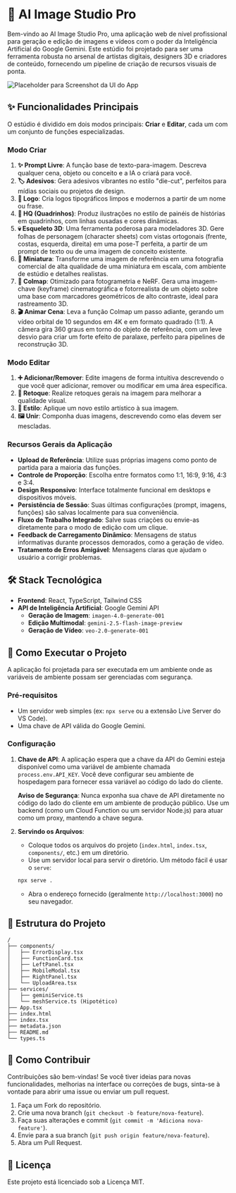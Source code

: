 # 🎨 AI Image Studio Pro

Bem-vindo ao AI Image Studio Pro, uma aplicação web de nível profissional para geração e edição de imagens e vídeos com o poder da Inteligência Artificial do Google Gemini. Este estúdio foi projetado para ser uma ferramenta robusta no arsenal de artistas digitais, designers 3D e criadores de conteúdo, fornecendo um pipeline de criação de recursos visuais de ponta.

![Placeholder para Screenshot da UI do App](https://via.placeholder.com/1200x600.png?text=AI+Image+Studio+UI)

## ✨ Funcionalidades Principais

O estúdio é dividido em dois modos principais: **Criar** e **Editar**, cada um com um conjunto de funções especializadas.

### Modo Criar

1.  **✨ Prompt Livre**: A função base de texto-para-imagem. Descreva qualquer cena, objeto ou conceito e a IA o criará para você.
2.  **🏷️ Adesivos**: Gera adesivos vibrantes no estilo "die-cut", perfeitos para mídias sociais ou projetos de design.
3.  **📝 Logo**: Cria logos tipográficos limpos e modernos a partir de um nome ou frase.
4.  **💭 HQ (Quadrinhos)**: Produz ilustrações no estilo de painéis de histórias em quadrinhos, com linhas ousadas e cores dinâmicas.
5.  **💀 Esqueleto 3D**: Uma ferramenta poderosa para modeladores 3D. Gere folhas de personagem (character sheets) com vistas ortogonais (frente, costas, esquerda, direita) em uma pose-T perfeita, a partir de um prompt de texto ou de uma imagem de conceito existente.
6.  **🧸 Miniatura**: Transforme uma imagem de referência em uma fotografia comercial de alta qualidade de uma miniatura em escala, com ambiente de estúdio e detalhes realistas.
7.  **🧊 Colmap**: Otimizado para fotogrametria e NeRF. Gera uma imagem-chave (keyframe) cinematográfica e fotorrealista de um objeto sobre uma base com marcadores geométricos de alto contraste, ideal para rastreamento 3D.
8.  **🎬 Animar Cena**: Leva a função Colmap um passo adiante, gerando um vídeo orbital de 10 segundos em 4K e em formato quadrado (1:1). A câmera gira 360 graus em torno do objeto de referência, com um leve desvio para criar um forte efeito de paralaxe, perfeito para pipelines de reconstrução 3D.

### Modo Editar

1.  **➕ Adicionar/Remover**: Edite imagens de forma intuitiva descrevendo o que você quer adicionar, remover ou modificar em uma área específica.
2.  **🎯 Retoque**: Realize retoques gerais na imagem para melhorar a qualidade visual.
3.  **🎨 Estilo**: Aplique um novo estilo artístico à sua imagem.
4.  **🖼️ Unir**: Componha duas imagens, descrevendo como elas devem ser mescladas.

### Recursos Gerais da Aplicação

-   **Upload de Referência**: Utilize suas próprias imagens como ponto de partida para a maioria das funções.
-   **Controle de Proporção**: Escolha entre formatos como 1:1, 16:9, 9:16, 4:3 e 3:4.
-   **Design Responsivo**: Interface totalmente funcional em desktops e dispositivos móveis.
-   **Persistência de Sessão**: Suas últimas configurações (prompt, imagens, funções) são salvas localmente para sua conveniência.
-   **Fluxo de Trabalho Integrado**: Salve suas criações ou envie-as diretamente para o modo de edição com um clique.
-   **Feedback de Carregamento Dinâmico**: Mensagens de status informativas durante processos demorados, como a geração de vídeo.
-   **Tratamento de Erros Amigável**: Mensagens claras que ajudam o usuário a corrigir problemas.

## 🛠️ Stack Tecnológica

-   **Frontend**: React, TypeScript, Tailwind CSS
-   **API de Inteligência Artificial**: Google Gemini API
    -   **Geração de Imagem**: `imagen-4.0-generate-001`
    -   **Edição Multimodal**: `gemini-2.5-flash-image-preview`
    -   **Geração de Vídeo**: `veo-2.0-generate-001`

## 🚀 Como Executar o Projeto

A aplicação foi projetada para ser executada em um ambiente onde as variáveis de ambiente possam ser gerenciadas com segurança.

### Pré-requisitos

-   Um servidor web simples (ex: `npx serve` ou a extensão Live Server do VS Code).
-   Uma chave de API válida do Google Gemini.

### Configuração

1.  **Chave de API**: A aplicação espera que a chave da API do Gemini esteja disponível como uma variável de ambiente chamada `process.env.API_KEY`. Você deve configurar seu ambiente de hospedagem para fornecer essa variável ao código do lado do cliente.

    **Aviso de Segurança**: Nunca exponha sua chave de API diretamente no código do lado do cliente em um ambiente de produção público. Use um backend (como um Cloud Function ou um servidor Node.js) para atuar como um proxy, mantendo a chave segura.

2.  **Servindo os Arquivos**:
    -   Coloque todos os arquivos do projeto (`index.html`, `index.tsx`, `components/`, etc.) em um diretório.
    -   Use um servidor local para servir o diretório. Um método fácil é usar o `serve`:
      ```bash
      npx serve .
      ```
    -   Abra o endereço fornecido (geralmente `http://localhost:3000`) no seu navegador.

## 📂 Estrutura do Projeto

```
/
├── components/
│   ├── ErrorDisplay.tsx
│   ├── FunctionCard.tsx
│   ├── LeftPanel.tsx
│   ├── MobileModal.tsx
│   ├── RightPanel.tsx
│   └── UploadArea.tsx
├── services/
│   ├── geminiService.ts
│   └── meshService.ts (Hipotético)
├── App.tsx
├── index.html
├── index.tsx
├── metadata.json
├── README.md
└── types.ts
```

## 🤝 Como Contribuir

Contribuições são bem-vindas! Se você tiver ideias para novas funcionalidades, melhorias na interface ou correções de bugs, sinta-se à vontade para abrir uma issue ou enviar um pull request.

1.  Faça um Fork do repositório.
2.  Crie uma nova branch (`git checkout -b feature/nova-feature`).
3.  Faça suas alterações e commit (`git commit -m 'Adiciona nova-feature'`).
4.  Envie para a sua branch (`git push origin feature/nova-feature`).
5.  Abra um Pull Request.

## 📄 Licença

Este projeto está licenciado sob a Licença MIT.